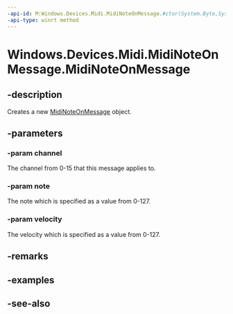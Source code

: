 ```yaml
---
-api-id: M:Windows.Devices.Midi.MidiNoteOnMessage.#ctor(System.Byte,System.Byte,System.Byte)
-api-type: winrt method
---
```


<!-- Method syntax
public MidiNoteOnMessage(System.Byte channel, System.Byte note, System.Byte velocity)
-->

# Windows.Devices.Midi.MidiNoteOnMessage.MidiNoteOnMessage

## -description
Creates a new [MidiNoteOnMessage](midinoteonmessage.md) object.

## -parameters
### -param channel
The channel from 0-15 that this message applies to.

### -param note
The note which is specified as a value from 0-127.

### -param velocity
The velocity which is specified as a value from 0-127.

## -remarks

## -examples

## -see-also
